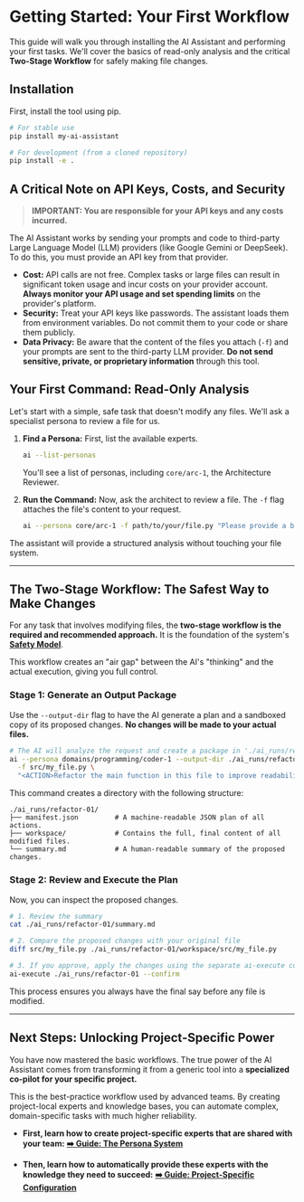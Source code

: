 # Getting Started: Your First Workflow

This guide will walk you through installing the AI Assistant and performing your first tasks. We'll cover the basics of read-only analysis and the critical **Two-Stage Workflow** for safely making file changes.

## Installation

First, install the tool using pip.

```bash
# For stable use
pip install my-ai-assistant

# For development (from a cloned repository)
pip install -e .
```

## A Critical Note on API Keys, Costs, and Security

> **IMPORTANT: You are responsible for your API keys and any costs incurred.**

The AI Assistant works by sending your prompts and code to third-party Large Language Model (LLM) providers (like Google Gemini or DeepSeek). To do this, you must provide an API key from that provider.

-   **Cost:** API calls are not free. Complex tasks or large files can result in significant token usage and incur costs on your provider account. **Always monitor your API usage and set spending limits** on the provider's platform.
-   **Security:** Treat your API keys like passwords. The assistant loads them from environment variables. Do not commit them to your code or share them publicly.
-   **Data Privacy:** Be aware that the content of the files you attach (`-f`) and your prompts are sent to the third-party LLM provider. **Do not send sensitive, private, or proprietary information** through this tool.

## Your First Command: Read-Only Analysis

Let's start with a simple, safe task that doesn't modify any files. We'll ask a specialist persona to review a file for us.

1.  **Find a Persona:** First, list the available experts.
    ```bash
    ai --list-personas
    ```
    You'll see a list of personas, including `core/arc-1`, the Architecture Reviewer.

2.  **Run the Command:** Now, ask the architect to review a file. The `-f` flag attaches the file's content to your request.
    ```bash
    ai --persona core/arc-1 -f path/to/your/file.py "Please provide a brief architectural review of this file."
    ```
The assistant will provide a structured analysis without touching your file system.

---

## The Two-Stage Workflow: The Safest Way to Make Changes

For any task that involves modifying files, the **two-stage workflow is the required and recommended approach.** It is the foundation of the system's **[Safety Model](./safety_model.md)**.

This workflow creates an "air gap" between the AI's "thinking" and the actual execution, giving you full control.

### Stage 1: Generate an Output Package

Use the `--output-dir` flag to have the AI generate a plan and a sandboxed copy of its proposed changes. **No changes will be made to your actual files.**

```bash
# The AI will analyze the request and create a package in './ai_runs/refactor-01'
ai --persona domains/programming/coder-1 --output-dir ./ai_runs/refactor-01 \
  -f src/my_file.py \
  "<ACTION>Refactor the main function in this file to improve readability.</ACTION>"
```

This command creates a directory with the following structure:
```
./ai_runs/refactor-01/
├── manifest.json         # A machine-readable JSON plan of all actions.
├── workspace/            # Contains the full, final content of all modified files.
└── summary.md            # A human-readable summary of the proposed changes.
```

### Stage 2: Review and Execute the Plan

Now, you can inspect the proposed changes.

```bash
# 1. Review the summary
cat ./ai_runs/refactor-01/summary.md

# 2. Compare the proposed changes with your original file
diff src/my_file.py ./ai_runs/refactor-01/workspace/src/my_file.py

# 3. If you approve, apply the changes using the separate ai-execute command
ai-execute ./ai_runs/refactor-01 --confirm
```
This process ensures you always have the final say before any file is modified.

---

## Next Steps: Unlocking Project-Specific Power

You have now mastered the basic workflows. The true power of the AI Assistant comes from transforming it from a generic tool into a **specialized co-pilot for your specific project.**

This is the best-practice workflow used by advanced teams. By creating project-local experts and knowledge bases, you can automate complex, domain-specific tasks with much higher reliability.

-   **First, learn how to create project-specific experts that are shared with your team:**
    **[➡️ Guide: The Persona System](./personas.md)**

-   **Then, learn how to automatically provide these experts with the knowledge they need to succeed:**
    **[➡️ Guide: Project-Specific Configuration](./project_configuration.md)**
